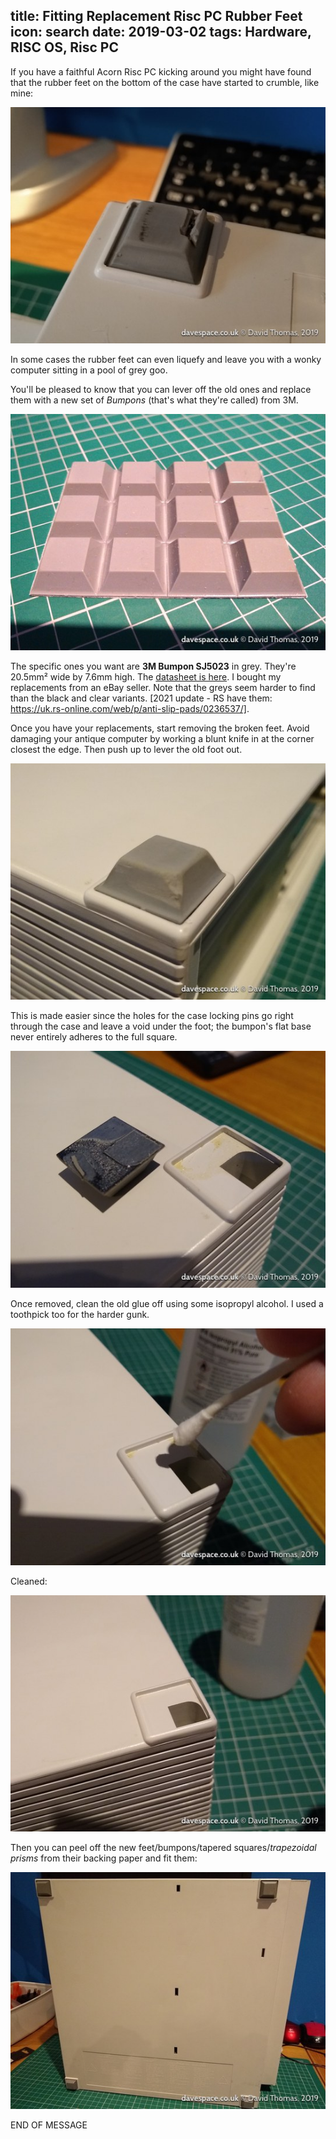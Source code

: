 title: Fitting Replacement Risc&nbsp;PC Rubber Feet
icon: search
date: 2019-03-02
tags: Hardware, RISC OS, Risc PC
----

<!-- begin summary -->

If you have a faithful Acorn Risc&nbsp;PC kicking around you might have found that the rubber feet on the bottom of the case have started to crumble, like mine:

![broken.jpg](/blog/images/bumpons/broken.jpg)

In some cases the rubber feet can even liquefy and leave you with a wonky computer sitting in a pool of grey goo.

You'll be pleased to know that you can lever off the old ones and replace them with a new set of _Bumpons_ (that's what they're called) from 3M.

<!-- end summary -->

![new-set.jpg](/blog/images/bumpons/new-set.jpg)

The specific ones you want are **3M Bumpon SJ5023** in grey. They're 20.5mm² wide by 7.6mm high. The [datasheet is here](https://multimedia.3m.com/mws/media/117314O/3m-bumpon-protective-products-molded-shapes-colored-and-clear.pdf). I bought my replacements from an eBay seller. Note that the greys seem harder to find than the black and clear variants. [2021 update - RS have them: https://uk.rs-online.com/web/p/anti-slip-pads/0236537/].

Once you have your replacements, start removing the broken feet. Avoid damaging your antique computer by working a blunt knife in at the corner closest the edge. Then push up to lever the old foot out.

![removing.jpg](/blog/images/bumpons/removing.jpg)

This is made easier since the holes for the case locking pins go right through the case and leave a void under the foot; the bumpon's flat base never entirely adheres to the full square.

![removed.jpg](/blog/images/bumpons/removed.jpg)

Once removed, clean the old glue off using some isopropyl alcohol. I used a toothpick too for the harder gunk.

![cleaning.jpg](/blog/images/bumpons/cleaning.jpg)

Cleaned:

![cleaned.jpg](/blog/images/bumpons/cleaned.jpg)

Then you can peel off the new feet/bumpons/tapered squares/_trapezoidal prisms_ from their backing paper and fit them:

![fitted.jpg](/blog/images/bumpons/fitted.jpg)

END OF MESSAGE

